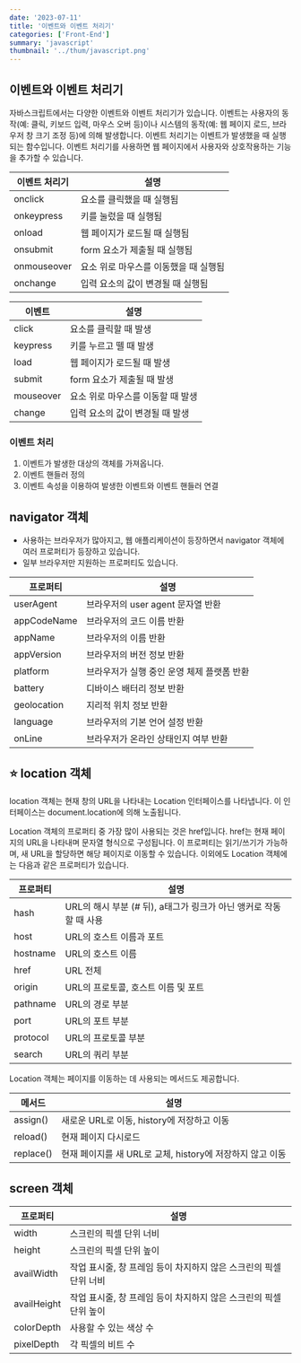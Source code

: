 ```yaml
---
date: '2023-07-11'
title: '이벤트와 이벤트 처리기'
categories: ['Front-End']
summary: 'javascript'
thumbnail: '../thum/javascript.png'
---
```


## 이벤트와 이벤트 처리기

자바스크립트에서는 다양한 이벤트와 이벤트 처리기가 있습니다. 이벤트는 사용자의 동작(예: 클릭, 키보드 입력, 마우스 오버 등)이나 시스템의 동작(예: 웹 페이지 로드, 브라우저 창 크기 조정 등)에 의해 발생합니다. 이벤트 처리기는 이벤트가 발생했을 때 실행되는 함수입니다. 이벤트 처리기를 사용하면 웹 페이지에서 사용자와 상호작용하는 기능을 추가할 수 있습니다.

| 이벤트 처리기 | 설명 |
| --- | --- |
| onclick | 요소를 클릭했을 때 실행됨 |
| onkeypress | 키를 눌렀을 때 실행됨 |
| onload | 웹 페이지가 로드될 때 실행됨 |
| onsubmit | form 요소가 제출될 때 실행됨 |
| onmouseover | 요소 위로 마우스를 이동했을 때 실행됨 |
| onchange | 입력 요소의 값이 변경될 때 실행됨 |

| 이벤트 | 설명 |
| --- | --- |
| click | 요소를 클릭할 때 발생 |
| keypress | 키를 누르고 뗄 때 발생 |
| load | 웹 페이지가 로드될 때 발생 |
| submit | form 요소가 제출될 때 발생 |
| mouseover | 요소 위로 마우스를 이동할 때 발생 |
| change | 입력 요소의 값이 변경될 때 발생 |

### 이벤트 처리

1. 이벤트가 발생한 대상의 객체를 가져옵니다.
2. 이벤트 핸들러 정의
3. 이벤트 속성을 이용하여 발생한 이벤트와 이벤트 핸들러 연결

## navigator 객체

- 사용하는 브라우저가 많아지고, 웹 애플리케이션이 등장하면서 navigator 객체에 여러 프로퍼티가 등장하고 있습니다.
- 일부 브라우저만 지원하는 프로퍼티도 있습니다.


| 프로퍼티 | 설명 |
| --- | --- |
| userAgent | 브라우저의 user agent 문자열 반환 |
| appCodeName | 브라우저의 코드 이름 반환 |
| appName | 브라우저의 이름 반환 |
| appVersion | 브라우저의 버전 정보 반환 |
| platform | 브라우저가 실행 중인 운영 체제 플랫폼 반환 |
| battery | 디바이스 배터리 정보 반환 |
| geolocation | 지리적 위치 정보 반환 |
| language | 브라우저의 기본 언어 설정 반환 |
| onLine | 브라우저가 온라인 상태인지 여부 반환 |

## ⭐️ location 객체

location 객체는 현재 창의 URL을 나타내는 Location 인터페이스를 나타냅니다. 이 인터페이스는 document.location에 의해 노출됩니다.

Location 객체의 프로퍼티 중 가장 많이 사용되는 것은 href입니다. href는 현재 페이지의 URL을 나타내며 문자열 형식으로 구성됩니다. 이 프로퍼티는 읽기/쓰기가 가능하며, 새 URL을 할당하면 해당 페이지로 이동할 수 있습니다. 이외에도 Location 객체에는 다음과 같은 프로퍼티가 있습니다.

| 프로퍼티 | 설명 |
| --- | --- |
| hash | URL의 해시 부분 (# 뒤), a태그가 링크가 아닌 앵커로 작동할 때 사용 |
| host | URL의 호스트 이름과 포트 |
| hostname | URL의 호스트 이름 |
| href | URL 전체 |
| origin | URL의 프로토콜, 호스트 이름 및 포트 |
| pathname | URL의 경로 부분 |
| port | URL의 포트 부분 |
| protocol | URL의 프로토콜 부분 |
| search | URL의 쿼리 부분 |

Location 객체는 페이지를 이동하는 데 사용되는 메서드도 제공합니다.

| 메서드 | 설명 |
| --- | --- |
| assign() | 새로운 URL로 이동, history에 저장하고 이동 |
| reload() | 현재 페이지 다시로드 |
| replace() | 현재 페이지를 새 URL로 교체, history에 저장하지 않고 이동 |

## screen 객체

| 프로퍼티 | 설명 |
| --- | --- |
| width | 스크린의 픽셀 단위 너비 |
| height | 스크린의 픽셀 단위 높이 |
| availWidth | 작업 표시줄, 창 프레임 등이 차지하지 않은 스크린의 픽셀 단위 너비 |
| availHeight | 작업 표시줄, 창 프레임 등이 차지하지 않은 스크린의 픽셀 단위 높이 |
| colorDepth | 사용할 수 있는 색상 수 |
| pixelDepth | 각 픽셀의 비트 수 |